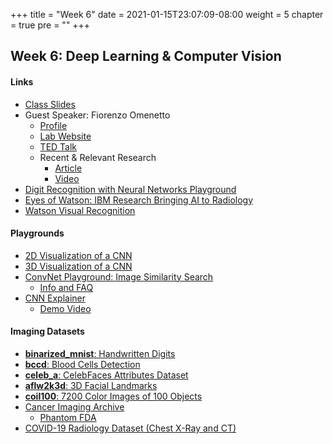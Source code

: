 +++
title = "Week 6"
date = 2021-01-15T23:07:09-08:00
weight = 5
chapter = true
pre = "<b></b>"
+++

## Week 6: Deep Learning & Computer Vision

#### Links
  - [Class Slides](https://docs.google.com/presentation/d/1J3ewzfLj4fSwLlzeQ1rWueXIY4han0fY3ZmllgSX8s0/edit?usp=sharing)
  - Guest Speaker: Fiorenzo Omenetto
    - [Profile](https://engineering.tufts.edu/bme/people/faculty/fiorenzo-omenetto)
    - [Lab Website](https://ase.tufts.edu/biomedical/unolab/home.html)
    - [TED Talk](https://www.ted.com/talks/fiorenzo_omenetto_silk_the_ancient_material_of_the_future?language=en)
    - Recent & Relevant Research
      - [Article](https://now.tufts.edu/news-releases/new-smart-fabrics-bioactive-inks-monitor-body-and-environment-changing-color)
      - [Video](https://youtu.be/DM8JzVIN5Vo)
  - [Digit Recognition with Neural Networks Playground](https://www.cs.ryerson.ca/~aharley/vis/conv/)
  - [Eyes of Watson: IBM Research Bringing AI to Radiology](https://www.itnonline.com/videos/video-examples-artificial-intelligence-medical-imaging-diagnostics)
  - [Watson Visual Recognition](https://visual-recognition-code-pattern.ng.bluemix.net)

#### Playgrounds
- [2D Visualization of a CNN](https://www.cs.ryerson.ca/~aharley/vis/conv/flat.html)
- [3D Visualization of a CNN](https://www.cs.ryerson.ca/~aharley/vis/conv/)
- [ConvNet Playground: Image Similarity Search](https://convnetplayground.fastforwardlabs.com/#/)
  - [Info and FAQ](https://convnetplayground.fastforwardlabs.com/#/faq)
- [CNN Explainer](https://poloclub.github.io/cnn-explainer/)
  - [Demo Video](https://www.youtube.com/watch?v=HnWIHWFbuUQ&feature=youtu.be)

#### Imaging Datasets

- [**binarized_mnist**: Handwritten Digits](https://www.tensorflow.org/datasets/catalog/binarized_mnist)
- [**bccd**: Blood Cells Detection](https://www.tensorflow.org/datasets/catalog/bccd)
- [**celeb_a**: CelebFaces Attributes Dataset](https://www.tensorflow.org/datasets/catalog/celeb_a)
- [**aflw2k3d**: 3D Facial Landmarks](https://www.tensorflow.org/datasets/catalog/aflw2k3d)
- [**coil100**: 7200 Color Images of 100 Objects](https://www.tensorflow.org/datasets/catalog/coil100)
- [Cancer Imaging Archive](https://www.cancerimagingarchive.net/collections/)
  - [Phantom FDA](https://wiki.cancerimagingarchive.net/display/Public/Phantom+FDA)
- [COVID-19 Radiology Dataset (Chest X-Ray and CT)](https://towardsdatascience.com/covid-19-imaging-dataset-chest-xray-ct-for-annotation-collaboration-5f6e076f5f22)

